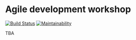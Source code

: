 # Agile development workshop

[![Build Status](https://travis-ci.org/san650/workshop.svg?branch=master)](https://travis-ci.org/san650/workshop)
[![Maintainability](https://api.codeclimate.com/v1/badges/a125fb1b707b4d83de84/maintainability)](https://codeclimate.com/github/san650/workshop/maintainability)

TBA

